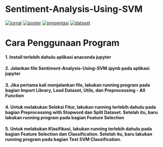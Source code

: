 # Sentiment-Analysis-Using-SVM

[![jurnal](https://img.shields.io/badge/Jurnal-Telkom-blue.svg)](https://drive.google.com/file/d/1aTILpHBohAF4iT6lmgWHB1zIV4oJycNd/view?usp=sharing)
[![poster](https://img.shields.io/badge/Poster-Laporan-orange.svg)](https://drive.google.com/file/d/1BdpGVoZP5WzkYTKf6NxU_gQwTtLPLTcf/view?usp=sharing)
[![presentasi](https://img.shields.io/badge/Materi-Presentasi-red.svg)](https://drive.google.com/file/d/1Ot9g0hiT6DJNwIsvBRDn7TK9aS9KRQtQ/view?usp=sharing)
[![dataset](https://img.shields.io/badge/Dataset-PolarityV2-brightgreen.svg)](http://www.cs.cornell.edu/people/pabo/movie-review-data/)

# Cara Penggunaan Program

#### 1. Install terlebih dahulu aplikasi anaconda jupyter
#### 2. Jalankan file Sentiment-Analysis-Using-SVM.ipynb pada aplikasi jupyter
#### 3. Jika pertama kali menjalankan file, lakukan running program pada bagian Import Library, Load Dataset, Utils, dan Preprocessing - All Function
#### 4. Untuk melakukan Seleksi Fitur, lakukan running terlebih dahulu pada bagian Preprocessing with Stopword dan Split Dataset. Setelah itu, baru lakukan running program pada bagian Feature Selection
#### 5. Untuk melakukan Klasifikasi, lakukan running terlebih dahulu pada bagian Feature Selection dan Classification. Setelah itu, baru lakukan running program pada bagian Test SVM Classification.

